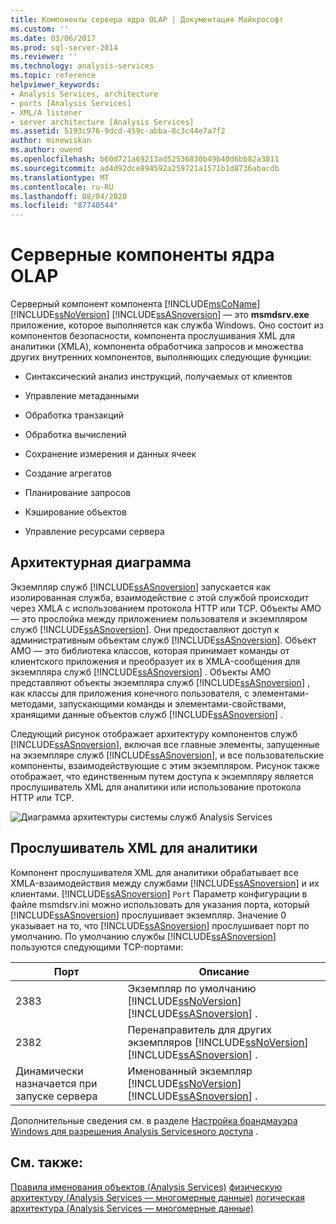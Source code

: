 ```yaml
---
title: Компоненты сервера ядра OLAP | Документация Майкрософт
ms.custom: ''
ms.date: 03/06/2017
ms.prod: sql-server-2014
ms.reviewer: ''
ms.technology: analysis-services
ms.topic: reference
helpviewer_keywords:
- Analysis Services, architecture
- ports [Analysis Services]
- XML/A listener
- server architecture [Analysis Services]
ms.assetid: 5193c976-9dcd-459c-abba-8c3c44e7a7f2
author: minewiskan
ms.author: owend
ms.openlocfilehash: b60d721a69213ad52536830b49b40d6bb82a3811
ms.sourcegitcommit: ad4d92dce894592a259721a1571b1d8736abacdb
ms.translationtype: MT
ms.contentlocale: ru-RU
ms.lasthandoff: 08/04/2020
ms.locfileid: "87740544"
---
```

# <a name="olap-engine-server-components"></a>Серверные компоненты ядра OLAP
  Серверный компонент компонента [!INCLUDE[msCoName](../../../includes/msconame-md.md)] [!INCLUDE[ssNoVersion](../../../includes/ssnoversion-md.md)] [!INCLUDE[ssASnoversion](../../../includes/ssasnoversion-md.md)] — это **msmdsrv.exe** приложение, которое выполняется как служба Windows. Оно состоит из компонентов безопасности, компонента прослушивания XML для аналитики (XMLA), компонента обработчика запросов и множества других внутренних компонентов, выполняющих следующие функции:

-   Синтаксический анализ инструкций, получаемых от клиентов

-   Управление метаданными

-   Обработка транзакций

-   Обработка вычислений

-   Сохранение измерения и данных ячеек

-   Создание агрегатов

-   Планирование запросов

-   Кэширование объектов

-   Управление ресурсами сервера

## <a name="architectural-diagram"></a>Архитектурная диаграмма
 Экземпляр служб [!INCLUDE[ssASnoversion](../../../includes/ssasnoversion-md.md)] запускается как изолированная служба, взаимодействие с этой службой происходит через XMLA с использованием протокола HTTP или TCP. Объекты AMO — это прослойка между приложением пользователя и экземпляром служб [!INCLUDE[ssASnoversion](../../../includes/ssasnoversion-md.md)]. Они предоставляют доступ к административным объектам служб [!INCLUDE[ssASnoversion](../../../includes/ssasnoversion-md.md)]. Объект AMO — это библиотека классов, которая принимает команды от клиентского приложения и преобразует их в XMLA-сообщения для экземпляра служб [!INCLUDE[ssASnoversion](../../../includes/ssasnoversion-md.md)] . Объекты AMO представляют объекты экземпляра служб [!INCLUDE[ssASnoversion](../../../includes/ssasnoversion-md.md)] , как классы для приложения конечного пользователя, с элементами-методами, запускающими команды и элементами-свойствами, хранящими данные объектов служб [!INCLUDE[ssASnoversion](../../../includes/ssasnoversion-md.md)] .

 Следующий рисунок отображает архитектуру компонентов служб [!INCLUDE[ssASnoversion](../../../includes/ssasnoversion-md.md)], включая все главные элементы, запущенные на экземпляре служб [!INCLUDE[ssASnoversion](../../../includes/ssasnoversion-md.md)], и все пользовательские компоненты, взаимодействующие с этим экземпляром. Рисунок также отображает, что единственным путем доступа к экземпляру является прослушиватель XML для аналитики или использование протокола HTTP или TCP.

 ![Диаграмма архитектуры системы служб Analysis Services](../../../analysis-services/dev-guide/media/analysisservicessystemarchitecture.gif "Диаграмма архитектуры системы служб Analysis Services")

## <a name="xmla-listener"></a>Прослушиватель XML для аналитики
 Компонент прослушивателя XML для аналитики обрабатывает все XMLA-взаимодействия между службами [!INCLUDE[ssASnoversion](../../../includes/ssasnoversion-md.md)] и их клиентами. [!INCLUDE[ssASnoversion](../../../includes/ssasnoversion-md.md)] `Port` Параметр конфигурации в файле msmdsrv.ini можно использовать для указания порта, который [!INCLUDE[ssASnoversion](../../../includes/ssasnoversion-md.md)] прослушивает экземпляр. Значение 0 указывает на то, что [!INCLUDE[ssASnoversion](../../../includes/ssasnoversion-md.md)] прослушивает порт по умолчанию. По умолчанию службы [!INCLUDE[ssASnoversion](../../../includes/ssasnoversion-md.md)] пользуются следующими TCP-портами:

|Порт|Описание|
|----------|-----------------|
|2383|Экземпляр по умолчанию [!INCLUDE[ssNoVersion](../../../includes/ssnoversion-md.md)] [!INCLUDE[ssASnoversion](../../../includes/ssasnoversion-md.md)] .|
|2382|Перенаправитель для других экземпляров [!INCLUDE[ssNoVersion](../../../includes/ssnoversion-md.md)] [!INCLUDE[ssASnoversion](../../../includes/ssasnoversion-md.md)] .|
|Динамически назначается при запуске сервера|Именованный экземпляр [!INCLUDE[ssNoVersion](../../../includes/ssnoversion-md.md)] [!INCLUDE[ssASnoversion](../../../includes/ssasnoversion-md.md)] .|

 Дополнительные сведения см. в разделе [Настройка брандмауэра Windows для разрешения Analysis Servicesного доступа](../../instances/configure-the-windows-firewall-to-allow-analysis-services-access.md) .

## <a name="see-also"></a>См. также:
 [Правила именования объектов &#40;Analysis Services&#41;](object-naming-rules-analysis-services.md) [физическую архитектуру &#40;Analysis Services — многомерные данные&#41;](understanding-microsoft-olap-physical-architecture.md) [логическая архитектура &#40;Analysis Services — многомерные данные&#41;](../olap-logical/understanding-microsoft-olap-logical-architecture.md)


